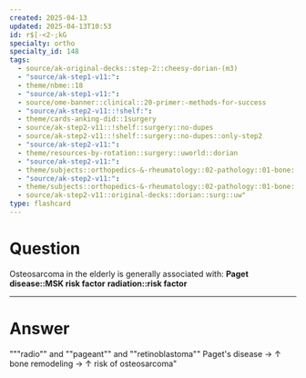 ```yaml
---
created: 2025-04-13
updated: 2025-04-13T10:53
id: r$[-<2-;kG
specialty: ortho
specialty_id: 148
tags:
  - source/ak-original-decks::step-2::cheesy-dorian-(m3)
  - "source/ak-step1-v11:": 
  - theme/nbme::18
  - "source/ak-step1-v11:": 
  - source/ome-banner::clinical::20-primer:-methods-for-success
  - "source/ak-step2-v11::!shelf:": 
  - theme/cards-anking-did::1surgery
  - source/ak-step2-v11::!shelf::surgery::no-dupes
  - source/ak-step2-v11::!shelf::surgery::no-dupes::only-step2
  - "source/ak-step2-v11:": 
  - theme/resources-by-rotation::surgery::uworld::dorian
  - "source/ak-step2-v11:": 
  - theme/subjects::orthopedics-&-rheumatology::02-pathology::01-bone::cancer::osteosarcoma
  - "source/ak-step2-v11:": 
  - theme/subjects::orthopedics-&-rheumatology::02-pathology::01-bone::paget-disease-of-bone
  - source/ak-step2-v11::original-decks::dorian::surg::uw"
type: flashcard
---
```


# Question
Osteosarcoma in the elderly is generally associated with:   **Paget disease::MSK risk factor** **radiation::risk factor**

---

# Answer
"""radio"" and ""pageant"" and ""retinoblastoma""  Paget's disease → ↑ bone remodeling → ↑ risk of osteosarcoma"